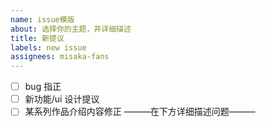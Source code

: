```yaml
---
name: issue模版
about: 选择你的主题，并详细描述
title: 新提议
labels: new issue
assignees: misaka-fans
---
```


- [ ] bug 指正
- [ ] 新功能/ui 设计提议
- [ ] 某系列作品介绍内容修正
      ———在下方详细描述问题———
